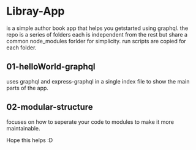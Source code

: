 # Libray-App

is a simple author book app that helps you getstarted using graphql. the repo is a series of folders each is independent from the rest but share a common node_modules forlder for simplicity. run scripts are copied for each folder.

## 01-helloWorld-graphql

uses graphql and express-graphql in a single index file to show the main parts of the app.

## 02-modular-structure

focuses on how to seperate your code to modules to make it more maintainable.

Hope this helps :D